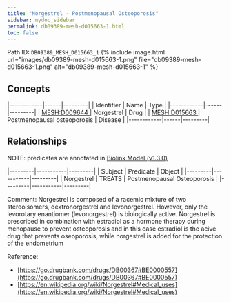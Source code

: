 ```yaml
---
title: "Norgestrel - Postmenopausal Osteoporosis"
sidebar: mydoc_sidebar
permalink: db09389-mesh-d015663-1.html
toc: false 
---
```



Path ID: `DB09389_MESH_D015663_1`
{% include image.html url="images/db09389-mesh-d015663-1.png" file="db09389-mesh-d015663-1.png" alt="db09389-mesh-d015663-1" %}

## Concepts

|------------|------|---------|
| Identifier | Name | Type    |
|------------|------|---------|
| <a href="https://identifiers.org/MESH:D009644">MESH:D009644 </a> | Norgestrel | Drug |
| <a href="https://identifiers.org/MESH:D015663">MESH:D015663 </a> | Postmenopausal osteoporosis | Disease |
|------------|------|---------|

## Relationships


NOTE: predicates are annotated in <a href="https://github.com/biolink/biolink-model/releases/tag/v1.3.0">Biolink Model (v1.3.0)</a>

|---------|-----------|---------|
| Subject | Predicate | Object  |
|---------|-----------|---------|
| Norgestrel | TREATS | Postmenopausal Osteoporosis |
|---------|-----------|---------|

Comment: Norgestrel is composed of a racemic mixture of two stereoisomers, dextronorgestrel and levonorgestrel. However, only the levorotary enantiomer (levonorgestrel) is biologically active. Norgestrel is prescribed in combination with estradiol as a hormone therapy during menopause to prevent osteoporosis and in this case estradiol is the acive drug that prevents oseoporosis, while norgestrel is added for the protection of the endometrium

Reference: 
  - [https://go.drugbank.com/drugs/DB00367#BE0000557](https://go.drugbank.com/drugs/DB00367#BE0000557)
  - [https://en.wikipedia.org/wiki/Norgestrel#Medical_uses](https://en.wikipedia.org/wiki/Norgestrel#Medical_uses)
